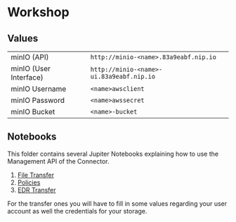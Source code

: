 # Workshop

## Values

|                        |                                          |
|------------------------|------------------------------------------|
| minIO (API)            | `http://minio-<name>.83a9eabf.nip.io`    |
| minIO (User Interface) | `http://minio-<name>-ui.83a9eabf.nip.io` |
| minIO Username         | `<name>awsclient`                        |
| minIO Password         | `<name>awssecret`                        |
| minIO Bucket           | `<name>-bucket`                          |


## Notebooks

This folder contains several Jupiter Notebooks explaining how to use the Management API of the Connector.

1. [File Transfer](./file_transfer.ipynb)
2. [Policies](./policies.ipynb)
3. [EDR Transfer](./edr_transfer.ipynb)

For the transfer ones you will have to fill in some values regarding your user account as well the credentials for your storage.
